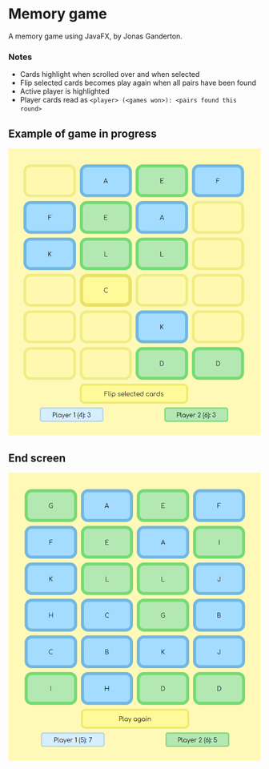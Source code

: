 # Memory game
A memory game using JavaFX, by Jonas Ganderton.

### Notes
* Cards highlight when scrolled over and when selected
* Flip selected cards becomes play again when all pairs have been found
* Active player is highlighted
* Player cards read as `<player> (<games won>): <pairs found this round>`

## Example of game in progress
![Game in progress](https://github.com/JonasGanderton/MemoryGame/blob/master/images/GameInProgress.png?raw=true)

## End screen
![End screen](https://github.com/JonasGanderton/MemoryGame/blob/master/images/GameComplete.png?raw=true)